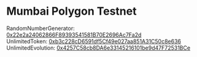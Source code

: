 # Mumbai Polygon Testnet
RandomNumberGenerator: [0x22e2a24062866F89393541581B70E2696Ac7Fa2d](https://mumbai.polygonscan.com/address/0x22e2a24062866F89393541581B70E2696Ac7Fa2d)  
UnlimitedToken: [0xb3c228cD6591df5Cf49e027aa851A31C50c8e636](https://mumbai.polygonscan.com/address/0xb3c228cD6591df5Cf49e027aa851A31C50c8e636)  
UnlimitedEvolution: [0x4257C58cb8DA6e33145216101be9d47F72531BCe](https://mumbai.polygonscan.com/address/0x4257C58cb8DA6e33145216101be9d47F72531BCe)